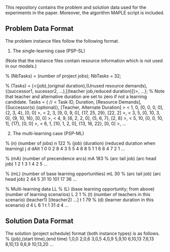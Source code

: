 This repository contains the problem and solution data used for the experiments in the paper. Moreover, the algorithm MAPLE script is included.

## Problem Data Format

The problem instance files follow the following format. 

1) The single-learning case (PSP-SL)

(Note that the instance files contain resource information which is not used in our models.)

% (NbTasks) = (number of project jobs);
NbTasks = 32;

% (Tasks) = {<(job),(original duration),(Unused resource demands),{(successor1, sucessor2, ...),[(teacher job,reduced duration)]}>, ...};
% Note that teacher and alternative duration are set to zero if not a learning candidate.
Tasks = {
// < Task ID, Duration, [Resource Demands], {Successor(s) (optional)}, [Teacher, Alternate Duration] >
  < 1, 0, [0, 0, 0, 0], {2, 3, 4}, [0, 0] >,
  < 2, 3, [9, 0, 9, 0], {17, 25, 29}, [22, 2] >,
  < 3, 5, [0, 10, 3, 0], {9, 10, 16}, [0, 0] >,
  < 4, 9, [6, 2, 2, 0], {5, 6, 7}, [2, 8] >,
  < 5, 10, [0, 0, 10, 1], {17}, [0, 0] >,
  < 6, 1, [10, 1, 2, 0], {13, 16, 22}, [0, 0] >,
  ...
  
2) The multi-learning case (PSP-ML)

% (n) (number of jobs)
n 122
% (job) (duration) (reduced duration when learning)
j d dAlt
1 0 0
2 8 4
3 5 5
4 8 8
5 1 1
6 8 4
7 2 1
...

% (mA) (number of precendence arcs)
mA 183
% (arc tail job) (arc head job)
1 2
1 3
1 4
2 5
...

% (mL) (number of base learning opportunities)
mL 30
% (arc tail job) (arc head job)
2 44
5 31
10 101
17 36
...

% Multi-learning data
LL
% (L) (base learning opportunity; from above) (number of learning scenarios)
L 2 1
% (t) (number of teachers in this scenario) (teacher1) [(teacher2) ...]
 t 1 79
% (d) (learner duration in this scenario)
 d 4
L 6 1
 t 1 31
 d 4
 ...

## Solution Data Format

The solution (project schedule) format (both instance types) is as follows.
% (job),(start time),(end time)
1,0,0
2,0,6
3,0,5
4,0,9
5,9,10
6,10,13
7,6,13
8,10,13
9,6,9
10,13,20
...
